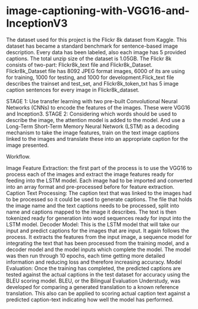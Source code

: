 # image-captioning-with-VGG16-and-InceptionV3
The dataset used for this project is the Flickr 8k dataset from Kaggle. This dataset has became a standard benchmark for sentence-based image description. Every data has been labeled, also each image has 5 provided captions. The total unzip size of the dataset is 1.05GB. The Flickr 8k consists of two-part: Flickr8k_text file and Flickr8k_Dataset. Flickr8k_Dataset file has 8092 JPEG format images, 6000 of its are using for training, 1000 for testing, and 1000 for development.Flick_text file describes the trainset and test_set, and Flickr8k_token_txt has 5 image caption sentences for every image in Flickr8k_dataset.

STAGE 1:
Use transfer learning with two pre-built Convolutional Neural Networks (CNNs) to encode the features of the images. These were VGG16 and Inception3.
STAGE 2:
Considering which words should be used to describe the image, the attention model is added to the model. And use a Long-Term Short-Term Memory Neural Network (LSTM) as a decoding mechanism to take the image features, train on the text image captions linked to the images and translate these into an appropriate caption for the image presented.

Workflow.

Image Feature Extraction: the first part of the process is to use the VGG16 to process each of the images and extract the image features ready for feeding into the LSTM model. Each image had to be imported and converted into an array format and pre-processed before for feature extraction.
Caption Text Processing: The caption text that was linked to the images had to be processed so it could be used to generate captions. The file that holds the image name and the text captions needs to be processed, split into name and captions mapped to the image it describes. The text is then tokenized ready for generation into word sequences ready for input into the LSTM model.
Decoder Model: This is the LSTM model that will take our input and predict captions for the images that are input. It again follows the process. It extracts the features from the input image, a sequence model for integrating the text that has been processed from the training model, and a decoder model and the model inputs which complete the model.
The model was then run through 10 epochs, each time getting more detailed information and reducing loss and therefore increasing accuracy.
Model Evaluation: Once the training has completed, the predicted captions are tested against the actual captions in the test dataset for accuracy using the BLEU scoring model. BLEU, or the Bilingual Evaluation Understudy, was developed for comparing a generated translation to a known reference translation. This also can be applied to scoring actual caption text against a predicted caption-text indicating how well the model has performed.
